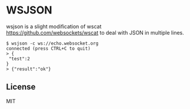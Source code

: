 # WSJSON 
wsjson is a slight modification of wscat https://github.com/websockets/wscat to deal with
JSON in multiple lines.

```
$ wsjson -c ws://echo.websocket.org 
connected (press CTRL+C to quit)
> {
 "test":2
}
> {"result":"ok"}

```

## License

MIT

